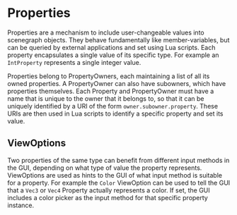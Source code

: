 # Properties
Properties are a mechanism to include user-changeable values into scenegraph objects. They behave fundamentally like member-variables, but can be queried by external applications and set using Lua scripts. Each property encapsulates a single value of its specific type. For example an `IntProperty` represents a single integer value.

Properties belong to PropertyOwners, each maintaining a list of all its owned properties. A PropertyOwner can also have subowners, which have properties themselves. Each Property and PropertyOwner must have a name that is unique to the owner that it belongs to, so that it can be uniquely identified by a URI of the form `owner.subowner.property`. These URIs are then used in Lua scripts to identify a specific property and set its value.

## ViewOptions
Two properties of the same type can benefit from different input methods in the GUI, depending on what type of value the property represents. ViewOptions are used as hints to the GUI of what input method is suitable for a property. For example the `Color` ViewOption can be used to tell the GUI that a `Vec3` or `Vec4` Property actually represents a color. If set, the GUI includes a color picker as the input method for that specific property instance.
